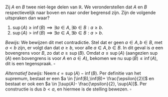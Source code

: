 Zij $A$ en $B$ twee niet-lege delen van $\mathbb{R}$. We veronderstellen dat $A$ en $B$ respectievelijk naar boven en naar onder begrensd zijn. Zijn de volgende uitspraken dan waar?
1. $\sup(A)\geq \inf(B) \implies \exists a \in A, \exists b \in B: a \geq b$.
2. $\sup(A) > \inf(B)\implies \exists a \in A, \exists b \in B:a > b$.

*Bewijs:*
We bewijzen dit met contradictie.
Stel dat er geen $a \in A, b \in B$, met $a < b$ zijn, er volgt dan dat $a \geq b$, voor alle $a \in A, b \in B$. In dit geval is $a$ een bovengrens voor $B$, zo dat $a \geq \sup(B)$. Omdat $a \leq \sup(A)$ (aangezien $\sup(A)$ een bovengrens is voor $A$ en $a \in A$), bekomen we nu $\sup(B)\leq \inf(A)$, dit is een tegenspraak.
$\square$

*Alternatief bewijs:*
Neem $\epsilon = \sup(A)-\inf(B)$. Per definitie van het supremum, bestaat er een $a \in [\inf(B),\inf(B)+ \frac{\epsilon}{2}[$ en bestaat er ook een $a \in ]\sup(A)- \frac{\epsilon}{2}, \sup(A)]$. Per constructie is dus $b < a$, en hiermee is de stelling bewezen.
$\square$
